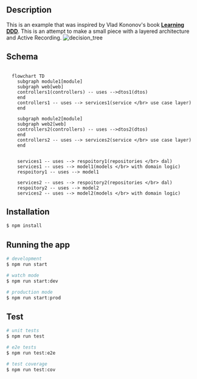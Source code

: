 ## Description
This is an example that was inspired by Vlad Kononov's book **[Learning DDD](https://learning.oreilly.com/library/view/learning-domain-driven-design/9781098100124/)**. This is an attempt to make a small piece with a layered architecture and Active Recording.
![decision_tree](https://user-images.githubusercontent.com/44276887/234344566-9febf11d-347f-4fe0-98be-6e6cd878e596.png)


## Schema
```mermaid

  flowchart TD
    subgraph module1[module]
    subgraph web[web]
    controllers1(controllers) -- uses -->dtos1(dtos)
    end
    controllers1 -- uses --> services1(service </br> use case layer)
    end

    subgraph module2[module]
    subgraph web2[web]
    controllers2(controllers) -- uses -->dtos2(dtos)
    end
    controllers2 -- uses --> services2(service </br> use case layer)
    end


    services1 -- uses --> respoitory1(repositories </br> dal)
    services1 -- uses --> model1(models </br> with domain logic)
    respoitory1 -- uses --> model1

    services2 -- uses --> respoitory2(repositories </br> dal)
    respoitory2 -- uses --> model2
    services2 -- uses --> model2(models </br> with domain logic)
```

## Installation

```bash
$ npm install
```

## Running the app

```bash
# development
$ npm run start

# watch mode
$ npm run start:dev

# production mode
$ npm run start:prod
```

## Test

```bash
# unit tests
$ npm run test

# e2e tests
$ npm run test:e2e

# test coverage
$ npm run test:cov
```
